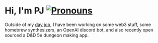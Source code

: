 # Hi, I'm PJ  [![Pronouns](https://img.shields.io/badge/pronouns-he%2Fhim-blueviolet)](https://www.mypronouns.org/what-and-why)

Outside of my [day job](https://www.evertrue.com), I have been working on some web3 stuff, some homebrew synthesizers, an OpenAI discord bot, and also recently open sourced a D&D 5e dungeon making app.
